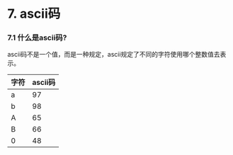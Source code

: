 # 7. ascii码

### 7.1 什么是ascii码?
ascii码不是一个值，而是一种规定，ascii规定了不同的字符使用哪个整数值去表示。

| 字符 | ascii码 |
|----|----|
| a | 97 |
| b | 98 |
| A | 65 |
| B | 66 |
| 0 | 48 |